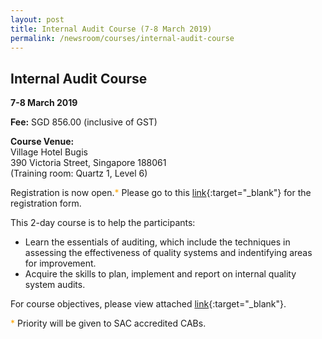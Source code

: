 ```yaml
---
layout: post
title: Internal Audit Course (7-8 March 2019)
permalink: /newsroom/courses/internal-audit-course
---
```

## Internal Audit Course 
**7-8 March 2019**

**Fee:**  SGD 856.00 (inclusive of GST)
 
**Course Venue:**  
Village Hotel Bugis  
390 Victoria Street, Singapore 188061  
(Training room:  Quartz 1, Level 6)
 
Registration is  now open.<span style="color:orange;">*</span>  Please go to this [link](/files/events/Registration%20form%20(LM%20and%20IA-Mar%202019).docx){:target="_blank"} for the registration form.
 
This 2-day course is to help the participants:  
* Learn the essentials of auditing, which include the techniques in assessing the effectiveness of quality systems and indentifying areas for improvement.  
* Acquire the skills to plan, implement and report on internal quality system audits.
 
For course objectives, please view attached [link](/files/events/Course%20Objectives-IA.pdf){:target="_blank"}.
 
<span style="color:orange;">*</span> Priority will be given to SAC accredited CABs.
